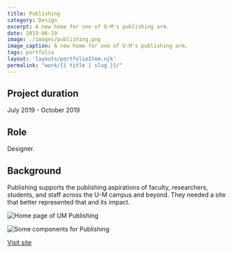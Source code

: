 ```yaml
---
title: Publishing
category: Design
excerpt: A new home for one of U-M's publishing arm.
date: 2019-06-19
image: ./images/publishing.png
image_caption: A new home for one of U-M's publishing arm.
tags: portfolio
layout: 'layouts/portfolioItem.njk'
permalink: "work/{{ title | slug }}/"
---
```

## Project duration

July 2019 - October 2019

## Role

Designer.

## Background

Publishing supports the publishing aspirations of faculty, researchers, students, and staff across the U-M campus and beyond. They needed a site that better represented that and its impact.

![Home page of UM Publishing](/images/publishing-home.jpg)

![Some components for Publishing](/images/publishing-article.jpg)

[Visit site](https://publishing.umich.edu/)